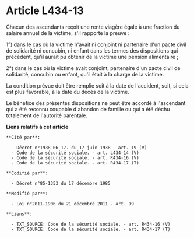 # Article L434-13

Chacun des ascendants reçoit une rente viagère égale à une fraction du salaire annuel de la victime, s'il rapporte la
preuve :

1°) dans le cas où la victime n'avait ni conjoint ni partenaire d'un pacte civil de solidarité ni concubin, ni enfant dans
les termes des dispositions qui précèdent, qu'il aurait pu obtenir de la victime une pension alimentaire ; 

2°) dans le cas où la victime avait conjoint, partenaire d'un pacte civil de solidarité, concubin ou enfant, qu'il était à la
charge de la victime. 

La condition prévue doit être remplie soit à la date de l'accident, soit, si cela est plus favorable, à la date du décès de
la victime. 

Le bénéfice des présentes dispositions ne peut être accordé à l'ascendant qui a été reconnu coupable d'abandon de famille ou
qui a été déchu totalement de l'autorité parentale.

**Liens relatifs à cet article**

	**Cité par**:

	  - Décret n°1938-06-17. du 17 juin 1938 - art. 19 (V)
	  - Code de la sécurité sociale. - art. L434-14 (V)
	  - Code de la sécurité sociale. - art. R434-16 (V)
	  - Code de la sécurité sociale. - art. R434-17 (T)

	**Codifié par**:

	  - Décret n°85-1353 du 17 décembre 1985

	**Modifié par**:

	  - Loi n°2011-1906 du 21 décembre 2011 - art. 99

	**Liens**:

	  - TXT_SOURCE: Code de la sécurité sociale. - art. R434-16 (V)
	  - TXT_SOURCE: Code de la sécurité sociale. - art. R434-17 (T)
